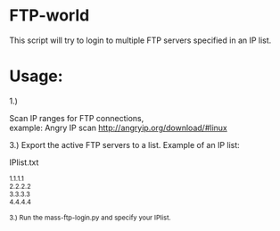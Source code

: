 # FTP-world

This script will try to login to multiple FTP servers specified in an IP list.


# Usage:
1.)

Scan IP ranges for FTP connections,<br>
example:
Angry IP scan http://angryip.org/download/#linux

3.)
Export the active FTP servers to a list.
Example of an IP list:

IPlist.txt

<small>1.1.1.1</small><br>
<small>2.2.2.2</small><br>
<small>3.3.3.3</small><br>
<small>4.4.4.4

3.)
Run the mass-ftp-login.py
and specify your IPlist.
